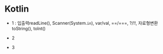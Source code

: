 # Kotlin

* 1 : 입출력readLine(),  Scanner(System.`in`),  var/val,  ==/===,  ?/!!,  자료형변환toString(), toInt()

* 2
* 3
